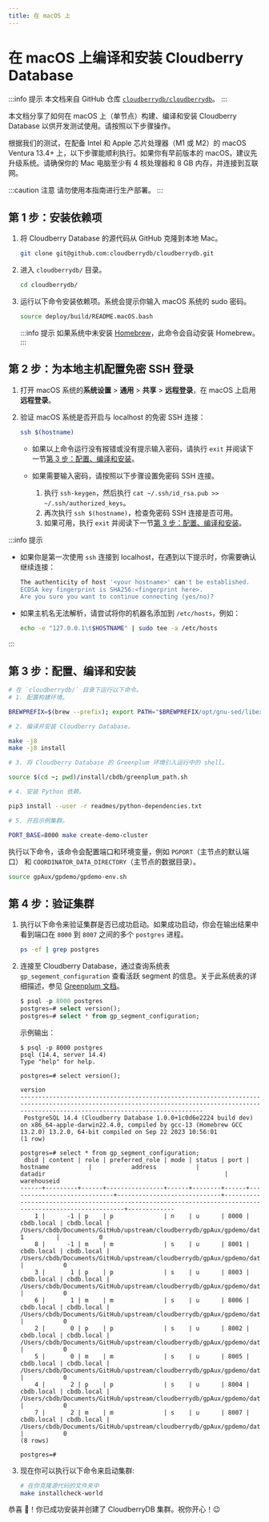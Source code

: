 ```yaml
---
title: 在 macOS 上
---
```


# 在 macOS 上编译和安装 Cloudberry Database

:::info 提示
本文档来自 GitHub 仓库 [`cloudberrydb/cloudberrydb`](https://github.com/cloudberrydb/cloudberrydb/blob/main/readmes/README.macOS.md)。
:::

本文档分享了如何在 macOS 上（单节点）构建、编译和安装 Cloudberry Database 以供开发测试使用。请按照以下步骤操作。

根据我们的测试，在配备 Intel 和 Apple 芯片处理器（M1 或 M2）的 macOS Ventura 13.4+ 上，以下步骤能顺利执行。如果你有早前版本的 macOS，建议先升级系统。请确保你的 Mac 电脑至少有 4 核处理器和 8 GB 内存，并连接到互联网。

:::caution 注意
请勿使用本指南进行生产部署。
:::

## 第 1 步：安装依赖项

1. 将 Cloudberry Database 的源代码从 GitHub 克隆到本地 Mac。

    ```bash
    git clone git@github.com:cloudberrydb/cloudberrydb.git
    ```

2. 进入 `cloudberrydb/` 目录。

    ```bash
    cd cloudberrydb/
    ```

3. 运行以下命令安装依赖项。系统会提示你输入 macOS 系统的 sudo 密码。

    ```bash
    source deploy/build/README.macOS.bash
    ```

    :::info 提示
    如果系统中未安装 [Homebrew](https://brew.sh/)，此命令会自动安装 Homebrew。
    :::

## 第 2 步：为本地主机配置免密 SSH 登录

1. 打开 macOS 系统的**系统设置** \> **通用** \> **共享** \> **远程登录**，在 macOS 上启用**远程登录**。
2. 验证 macOS 系统是否开启与 localhost 的免密 SSH 连接：

    ```bash
    ssh $(hostname)
    ```

    - 如果以上命令运行没有报错或没有提示输入密码，请执行 `exit` 并阅读下一节[第 3 步：配置、编译和安装](#第-3-步配置编译和安装)。
    - 如果需要输入密码，请按照以下步骤设置免密码 SSH 连接。

        1. 执行 `ssh-keygen`，然后执行 `cat ~/.ssh/id_rsa.pub >>  ~/.ssh/authorized_keys`。
        2. 再次执行 `ssh $(hostname)`，检查免密码 SSH 连接是否可用。
        3. 如果可用，执行 `exit` 并阅读下一节[第 3 步：配置、编译和安装](#第-3-步配置编译和安装)。

:::info 提示

- 如果你是第一次使用 `ssh` 连接到 localhost，在遇到以下提示时，你需要确认继续连接：

    ```bash
    The authenticity of host '<your hostname>' can't be established.
    ECDSA key fingerprint is SHA256:<fingerprint here>.
    Are you sure you want to continue connecting (yes/no)?
    ```

- 如果主机名无法解析，请尝试将你的机器名添加到 `/etc/hosts`，例如：

    ```bash
    echo -e "127.0.0.1\t$HOSTNAME" | sudo tee -a /etc/hosts
    ```

:::

## 第 3 步：配置、编译和安装

```bash
# 在 `cloudberrydb/` 目录下运行以下命令。
# 1. 配置构建环境。

BREWPREFIX=$(brew --prefix); export PATH="$BREWPREFIX/opt/gnu-sed/libexec/gnubin:$BREWPREFIX/opt/apr/bin:$PATH"; CXXFLAGS="-I $BREWPREFIX/include" CFLAGS="-ggdb -Og -g3 -fno-omit-frame-pointer -I $BREWPREFIX/include" LDFLAGS="-L $BREWPREFIX/lib" CC=$(which gcc-13) CXX=$(which g++-13) ./configure --enable-debug --prefix=$(cd ~; pwd)/install/cbdb;

# 2. 编译并安装 Cloudberry Database。

make -j8
make -j8 install

# 3. 将 Cloudberry Database 的 Greenplum 环境引入运行中的 shell。

source $(cd ~; pwd)/install/cbdb/greenplum_path.sh

# 4. 安装 Python 依赖。

pip3 install --user -r readmes/python-dependencies.txt

# 5. 开启示例集群。

PORT_BASE=8000 make create-demo-cluster
```

执行以下命令，该命令会配置端口和环境变量，例如 `PGPORT`（主节点的默认端口） 和 `COORDINATOR_DATA_DIRECTORY`（主节点的数据目录）。

```bash
source gpAux/gpdemo/gpdemo-env.sh
```

## 第 4 步：验证集群

1. 执行以下命令来验证集群是否已成功启动。如果成功启动，你会在输出结果中看到端口在 `8000` 到 `8007` 之间的多个 `postgres` 进程。

    ```bash
    ps -ef | grep postgres
    ```
    
2. 连接至 Cloudberry Database，通过查询系统表 `gp_segement_configuration` 查看活跃 segment 的信息。关于此系统表的详细描述，参见 [Greenplum 文档](https://docs.vmware.com/en/VMware-Greenplum/7/greenplum-database/ref_guide-system_catalogs-gp_segment_configuration.html)。

    ```sql
    $ psql -p 8000 postgres
    postgres=# select version();
    postgres=# select * from gp_segment_configuration;
    ```
    
    示例输出：

    ```shell
    $ psql -p 8000 postgres
    psql (14.4, server 14.4)
    Type "help" for help.

    postgres=# select version();
                                                                                             version                                                                                         
    -----------------------------------------------------------------------------------------------------------------------------------------------------------------------------------------
     PostgreSQL 14.4 (Cloudberry Database 1.0.0+1c0d6e2224 build dev) on x86_64-apple-darwin22.4.0, compiled by gcc-13 (Homebrew GCC 13.2.0) 13.2.0, 64-bit compiled on Sep 22 2023 10:56:01
    (1 row)

    postgres=# select * from gp_segment_configuration;
     dbid | content | role | preferred_role | mode | status | port |          hostname           |           address           |                                                 datadir                                                  | warehouseid 
    ------+---------+------+----------------+------+--------+------+-----------------------------+-----------------------------+----------------------------------------------------------------------------------------------------------+-------------
        1 |      -1 | p    | p              | n    | u      | 8000 | cbdb.local | cbdb.local | /Users/cbdb/Documents/GitHub/upstream/cloudberrydb/gpAux/gpdemo/datadirs/qddir/demoDataDir-1         |           0
        8 |      -1 | m    | m              | s    | u      | 8001 | cbdb.local | cbdb.local | /Users/cbdb/Documents/GitHub/upstream/cloudberrydb/gpAux/gpdemo/datadirs/standby                     |           0
        3 |       1 | p    | p              | s    | u      | 8003 | cbdb.local | cbdb.local | /Users/cbdb/Documents/GitHub/upstream/cloudberrydb/gpAux/gpdemo/datadirs/dbfast2/demoDataDir1        |           0
        6 |       1 | m    | m              | s    | u      | 8006 | cbdb.local | cbdb.local | /Users/cbdb/Documents/GitHub/upstream/cloudberrydb/gpAux/gpdemo/datadirs/dbfast_mirror2/demoDataDir1 |           0
        2 |       0 | p    | p              | s    | u      | 8002 | cbdb.local | cbdb.local | /Users/cbdb/Documents/GitHub/upstream/cloudberrydb/gpAux/gpdemo/datadirs/dbfast1/demoDataDir0        |           0
        5 |       0 | m    | m              | s    | u      | 8005 | cbdb.local | cbdb.local | /Users/cbdb/Documents/GitHub/upstream/cloudberrydb/gpAux/gpdemo/datadirs/dbfast_mirror1/demoDataDir0 |           0
        4 |       2 | p    | p              | s    | u      | 8004 | cbdb.local | cbdb.local | /Users/cbdb/Documents/GitHub/upstream/cloudberrydb/gpAux/gpdemo/datadirs/dbfast3/demoDataDir2        |           0
        7 |       2 | m    | m              | s    | u      | 8007 | cbdb.local | cbdb.local | /Users/cbdb/Documents/GitHub/upstream/cloudberrydb/gpAux/gpdemo/datadirs/dbfast_mirror3/demoDataDir2 |           0
    (8 rows)

    postgres=# 
    ```

3. 现在你可以执行以下命令来启动集群:

    ```bash
    # 在你克隆源代码的文件夹中
    make installcheck-world
    ```

恭喜 🎉！你已成功安装并创建了 CloudberryDB 集群。祝你开心！😉
